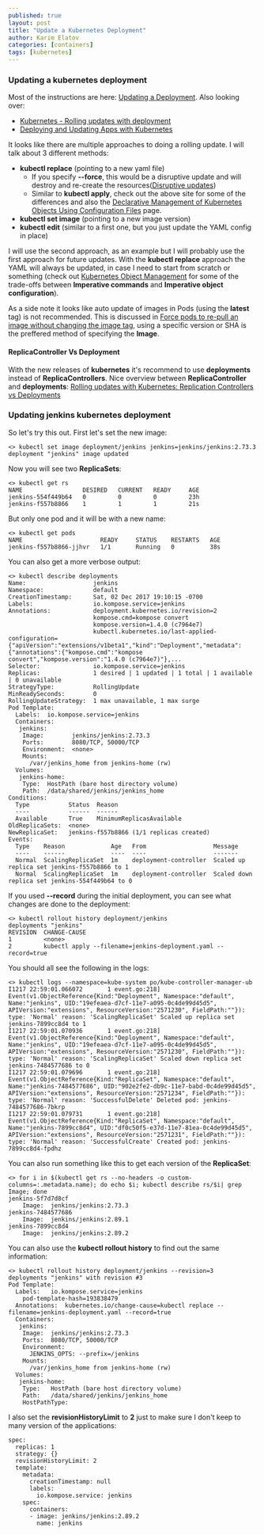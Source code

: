 ```yaml
---
published: true
layout: post
title: "Update a Kubernetes Deployment"
author: Karim Elatov
categories: [containers]
tags: [kubernetes]
---
```

### Updating a kubernetes deployment

Most of the instructions are here: [Updating a Deployment](https://kubernetes.io/docs/concepts/workloads/controllers/deployment/#updating-a-deployment). Also looking over:

* [Kubernetes - Rolling updates with deployment](https://tachingchen.com/blog/Kubernetes-Rolling-Update-with-Deployment/)
* [Deploying and Updating Apps with Kubernetes](http://freecontent.manning.com/deploying-and-updating-apps/)

It looks like there are multiple approaches to doing a rolling update. I will talk about 3 different methods:

* **kubectl replace** (pointing to a new yaml file)
	* If you specify **--force**, this would be a disruptive update and will destroy and re-create the resources([Disruptive updates](https://kubernetes.io/docs/concepts/cluster-administration/manage-deployment/#disruptive-updates)) 
	* Similar to **kubectl apply**, check out the above site for some of the differences and also the [Declarative Management of Kubernetes Objects Using Configuration Files](https://kubernetes.io/docs/tutorials/object-management-kubectl/declarative-object-management-configuration/) page.
* **kubectl set image** (pointing to a new image version)
* **kubectl edit** (similar to a first one, but you just update the YAML config in place)

I will use the second approach, as an example but I will probably use the first approach for future updates. With the **kubectl replace** approach the YAML will always be updated, in case I need to start from scratch or something (check out [Kubernetes Object Management](https://kubernetes.io/docs/tutorials/object-management-kubectl/object-management/#trade-offs) for some of the trade-offs between **Imperative commands** and **Imperative object configuration**). 

As a side note it looks like auto update of images in Pods (using the **latest** tag) is not recommended. This is discussed in [Force pods to re-pull an image without changing the image tag](https://github.com/kubernetes/kubernetes/issues/33664), using a specific version or SHA is the preffered method of specifying the **Image**.

#### ReplicaController Vs Deployment
With the new releases of **kubernetes** it's recommend to use **deployments** instead of **ReplicaControllers**. Nice overview between **ReplicaController** and **deployments**: [Rolling updates with Kubernetes: Replication Controllers vs Deployments](https://ryaneschinger.com/blog/rolling-updates-kubernetes-replication-controllers-vs-deployments/)

### Updating jenkins kubernetes deployment
So let's try this out. First let's set the new image:

	<> kubectl set image deployment/jenkins jenkins=jenkins/jenkins:2.73.3
	deployment "jenkins" image updated

Now you will see two **ReplicaSets**:

	<> kubectl get rs
	NAME                 DESIRED   CURRENT   READY     AGE
	jenkins-554f449b64   0         0         0         23h
	jenkins-f557b8866    1         1         1         21s

But only one pod and it will be with a new name:

	<> kubectl get pods
	NAME                      READY     STATUS    RESTARTS   AGE
	jenkins-f557b8866-jjhvr   1/1       Running   0          38s

You can also get a more verbose output:

	<> kubectl describe deployments
	Name:                   jenkins
	Namespace:              default
	CreationTimestamp:      Sat, 02 Dec 2017 19:10:15 -0700
	Labels:                 io.kompose.service=jenkins
	Annotations:            deployment.kubernetes.io/revision=2
	                        kompose.cmd=kompose convert
	                        kompose.version=1.4.0 (c7964e7)
	                        kubectl.kubernetes.io/last-applied-configuration={"apiVersion":"extensions/v1beta1","kind":"Deployment","metadata":{"annotations":{"kompose.cmd":"kompose convert","kompose.version":"1.4.0 (c7964e7)"},...
	Selector:               io.kompose.service=jenkins
	Replicas:               1 desired | 1 updated | 1 total | 1 available | 0 unavailable
	StrategyType:           RollingUpdate
	MinReadySeconds:        0
	RollingUpdateStrategy:  1 max unavailable, 1 max surge
	Pod Template:
	  Labels:  io.kompose.service=jenkins
	  Containers:
	   jenkins:
	    Image:        jenkins/jenkins:2.73.3
	    Ports:        8080/TCP, 50000/TCP
	    Environment:  <none>
	    Mounts:
	      /var/jenkins_home from jenkins-home (rw)
	  Volumes:
	   jenkins-home:
	    Type:  HostPath (bare host directory volume)
	    Path:  /data/shared/jenkins/jenkins_home
	Conditions:
	  Type           Status  Reason
	  ----           ------  ------
	  Available      True    MinimumReplicasAvailable
	OldReplicaSets:  <none>
	NewReplicaSet:   jenkins-f557b8866 (1/1 replicas created)
	Events:
	  Type    Reason             Age   From                   Message
	  ----    ------             ----  ----                   -------
	  Normal  ScalingReplicaSet  1m    deployment-controller  Scaled up replica set jenkins-f557b8866 to 1
	  Normal  ScalingReplicaSet  1m    deployment-controller  Scaled down replica set jenkins-554f449b64 to 0

If you used **--record** during the initial deployment, you can see what changes are done to the deployment:

	<> kubectl rollout history deployment/jenkins
	deployments "jenkins"
	REVISION  CHANGE-CAUSE
	1         <none>
	2         kubectl apply --filename=jenkins-deployment.yaml --record=true

You should all see the following in the logs:

	<> kubectl logs --namespace=kube-system po/kube-controller-manager-ub
	I1217 22:59:01.066072       1 event.go:218] Event(v1.ObjectReference{Kind:"Deployment", Namespace:"default", Name:"jenkins", UID:"19efeaea-d7cf-11e7-a095-0c4de99d45d5", APIVersion:"extensions", ResourceVersion:"2571230", FieldPath:""}): type: 'Normal' reason: 'ScalingReplicaSet' Scaled up replica set jenkins-7899cc8d4 to 1
	I1217 22:59:01.070936       1 event.go:218] Event(v1.ObjectReference{Kind:"Deployment", Namespace:"default", Name:"jenkins", UID:"19efeaea-d7cf-11e7-a095-0c4de99d45d5", APIVersion:"extensions", ResourceVersion:"2571230", FieldPath:""}): type: 'Normal' reason: 'ScalingReplicaSet' Scaled down replica set jenkins-7484577686 to 0
	I1217 22:59:01.079696       1 event.go:218] Event(v1.ObjectReference{Kind:"ReplicaSet", Namespace:"default", Name:"jenkins-7484577686", UID:"902e2fe2-db9c-11e7-babd-0c4de99d45d5", APIVersion:"extensions", ResourceVersion:"2571234", FieldPath:""}): type: 'Normal' reason: 'SuccessfulDelete' Deleted pod: jenkins-7484577686-7bkrp
	I1217 22:59:01.079731       1 event.go:218] Event(v1.ObjectReference{Kind:"ReplicaSet", Namespace:"default", Name:"jenkins-7899cc8d4", UID:"df0c50f5-e37d-11e7-81ea-0c4de99d45d5", APIVersion:"extensions", ResourceVersion:"2571231", FieldPath:""}): type: 'Normal' reason: 'SuccessfulCreate' Created pod: jenkins-7899cc8d4-fpdhz

You can also run something like this to get each version of the **ReplicaSet**:

	<> for i in $(kubectl get rs --no-headers -o custom-columns=:.metadata.name); do echo $i; kubectl describe rs/$i| grep Image; done
	jenkins-5f7d7d8cf
	    Image:  jenkins/jenkins:2.73.3
	jenkins-7484577686
	    Image:  jenkins/jenkins:2.89.1
	jenkins-7899cc8d4
	    Image:  jenkins/jenkins:2.89.2

You can also use the **kubectl rollout history** to find out the same information:

	<> kubectl rollout history deployment/jenkins --revision=3
	deployments "jenkins" with revision #3
	Pod Template:
	  Labels:	io.kompose.service=jenkins
		pod-template-hash=193838479
	  Annotations:	kubernetes.io/change-cause=kubectl replace --filename=jenkins-deployment.yaml --record=true
	  Containers:
	   jenkins:
	    Image:	jenkins/jenkins:2.73.3
	    Ports:	8080/TCP, 50000/TCP
	    Environment:
	      JENKINS_OPTS:	--prefix=/jenkins
	    Mounts:
	      /var/jenkins_home from jenkins-home (rw)
	  Volumes:
	   jenkins-home:
	    Type:	HostPath (bare host directory volume)
	    Path:	/data/shared/jenkins/jenkins_home
	    HostPathType:
    	    
I also set the **revisionHistoryLimit** to **2** just to make sure I don't keep to many version of the applications:

	spec:
	  replicas: 1
	  strategy: {}
	  revisionHistoryLimit: 2
	  template:
	    metadata:
	      creationTimestamp: null
	      labels:
	        io.kompose.service: jenkins
	    spec:
	      containers:
	      - image: jenkins/jenkins:2.89.2
	        name: jenkins
